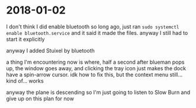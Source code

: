 # 2018-01-02

I don't think I did enable bluetooth so long ago, just ran `sudo systemctl enable bluetooth.service` and it said it made the files. anyway I still had to start it explicitly

anyway I added Stuixel by bluetooth

a thing I'm encountering now is where, half a second after blueman pops up, the window goes away, and clicking the tray icon just makes the dock have a spin-arrow cursor. idk how to fix this, but the context menu still... kind of... works

anyway the plane is descending so I'm just going to listen to Slow Burn and give up on this plan for now
